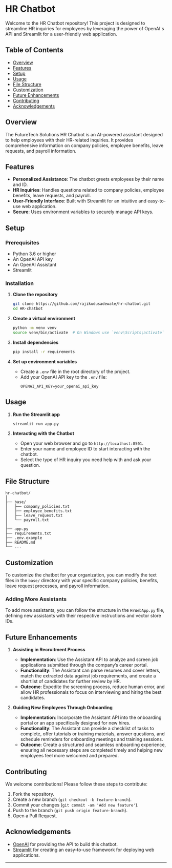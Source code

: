 # HR Chatbot

Welcome to the HR Chatbot repository! This project is designed to streamline HR inquiries for employees by leveraging the power of OpenAI's API and Streamlit for a user-friendly web application.

## Table of Contents

- [Overview](#overview)
- [Features](#features)
- [Setup](#setup)
- [Usage](#usage)
- [File Structure](#file-structure)
- [Customization](#customization)
- [Future Enhancements](#future-enhancements)
- [Contributing](#contributing)
- [Acknowledgements](#acknowledgements)

## Overview

The FutureTech Solutions HR Chatbot is an AI-powered assistant designed to help employees with their HR-related inquiries. It provides comprehensive information on company policies, employee benefits, leave requests, and payroll information.

## Features

- **Personalized Assistance**: The chatbot greets employees by their name and ID.
- **HR Inquiries**: Handles questions related to company policies, employee benefits, leave requests, and payroll.
- **User-Friendly Interface**: Built with Streamlit for an intuitive and easy-to-use web application.
- **Secure**: Uses environment variables to securely manage API keys.

## Setup

### Prerequisites

- Python 3.6 or higher
- An OpenAI API key
- An OpenAI Assistant
- Streamlit

### Installation

1. **Clone the repository**
    ```bash
    git clone https://github.com/rajikudusadewale/hr-chatbot.git
    cd HR-chatbot
    ```

2. **Create a virtual environment**
    ```bash
    python -m venv venv
    source venv/bin/activate  # On Windows use `venv\Scripts\activate`
    ```

3. **Install dependencies**
    ```bash
    pip install -r requirements
    ```

4. **Set up environment variables**
    - Create a `.env` file in the root directory of the project.
    - Add your OpenAI API key to the `.env` file:
        ```
        OPENAI_API_KEY=your_openai_api_key
        ```

## Usage

1. **Run the Streamlit app**
    ```bash
    streamlit run app.py
    ```

2. **Interacting with the Chatbot**
    - Open your web browser and go to `http://localhost:8501`.
    - Enter your name and employee ID to start interacting with the chatbot.
    - Select the type of HR inquiry you need help with and ask your question.

## File Structure

```
hr-chatbot/
│
├── base/
│   ├── company_policies.txt
│   ├── employee_benefits.txt
│   ├── leave_request.txt
│   └── payroll.txt
│
├── app.py
├── requirements.txt
├── .env.example
├── README.md
└── ...
```

## Customization

To customize the chatbot for your organization, you can modify the text files in the `base/` directory with your specific company policies, benefits, leave request processes, and payroll information.

### Adding More Assistants

To add more assistants, you can follow the structure in the `HrWebApp.py` file, defining new assistants with their respective instructions and vector store IDs.

## Future Enhancements

1. **Assisting in Recruitment Process**
    - **Implementation**: Use the Assistant API to analyze and screen job applications submitted through the company’s career portal.
    - **Functionality**: The Assistant can parse resumes and cover letters, match the extracted data against job requirements, and create a shortlist of candidates for further review by HR.
    - **Outcome**: Expedite the screening process, reduce human error, and allow HR professionals to focus on interviewing and hiring the best candidates.

2. **Guiding New Employees Through Onboarding**
    - **Implementation**: Incorporate the Assistant API into the onboarding portal or an app specifically designed for new hires.
    - **Functionality**: The Assistant can provide a checklist of tasks to complete, offer tutorials or training materials, answer questions, and schedule reminders for onboarding meetings and training sessions.
    - **Outcome**: Create a structured and seamless onboarding experience, ensuring all necessary steps are completed timely and helping new employees feel more welcomed and prepared.

## Contributing

We welcome contributions! Please follow these steps to contribute:

1. Fork the repository.
2. Create a new branch (`git checkout -b feature-branch`).
3. Commit your changes (`git commit -am 'Add new feature'`).
4. Push to the branch (`git push origin feature-branch`).
5. Open a Pull Request.


## Acknowledgements

- [OpenAI](https://www.openai.com/) for providing the API to build this chatbot.
- [Streamlit](https://www.streamlit.io/) for creating an easy-to-use framework for deploying web applications.

---

